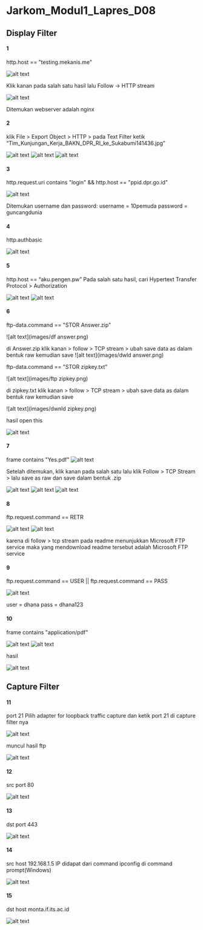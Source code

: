 # Jarkom_Modul1_Lapres_D08
## Display Filter
#### 1
http.host == "testing.mekanis.me"

![alt text](images/1_1.png)

Klik kanan pada salah satu hasil lalu Follow -> HTTP stream

![alt text](images/1_2.png)

Ditemukan webserver adalah nginx
#### 2
klik File > Export Object > HTTP > pada Text Filter ketik “Tim_Kunjungan_Kerja_BAKN_DPR_RI_ke_Sukabumi141436.jpg”

![alt text](images/2_1.png)
![alt text](images/2_2.png)
![alt text](images/2_3.png)
#### 3
http.request.uri contains "login" && http.host == "ppid.dpr.go.id"

![alt text](images/3.png)

Ditemukan username dan password:
username = 10pemuda
password = guncangdunia
#### 4
http.authbasic

![alt text](images/4.png)
#### 5
http.host == “aku.pengen.pw”
Pada salah satu hasil, cari Hypertext Transfer Protocol > Authorization

![alt text](images/5_1.png)
![alt text](images/5_2.png)
#### 6
ftp-data.command == "STOR Answer.zip"

![alt text](images/df answer.png)

di Answer.zip klik kanan > follow > TCP stream > ubah save data as dalam bentuk raw kemudian save
![alt text](images/dwld answer.png)

ftp-data.command == "STOR zipkey.txt"

![alt text](images/ftp zipkey.png)

di zipkey.txt klik kanan > follow > TCP stream > ubah save data as dalam bentuk raw kemudian save

![alt text](images/dwnld zipkey.png)

hasil open this

![alt text](images/6_4.png)
#### 7
frame contains "Yes.pdf"
![alt text](images/7_1.png)

Setelah ditemukan, klik kanan pada salah satu lalu klik Follow > TCP Stream > lalu save as raw dan save dalam bentuk .zip

![alt text](images/7_2.png)
![alt text](images/7_3.png)
![alt text](images/7_4.png)
#### 8
ftp.request.command == RETR

![alt text](images/8_1.png)
![alt text](images/8_2.png)

karena di follow > tcp stream pada readme menunjukkan Microsoft FTP service maka yang mendownload readme tersebut adalah Microsoft FTP service 
#### 9
ftp.request.command == USER || ftp.request.command == PASS

![alt text](images/9.png)

user = dhana
pass = dhana123
#### 10
frame contains "application/pdf"

![alt text](images/10_1.png)
![alt text](images/10_2.png)

hasil

![alt text](images/10_3.png)
## Capture Filter
#### 11
port 21
Pilih adapter for loopback traffic capture dan ketik port 21 di capture filter nya

![alt text](images/11_1.png)

muncul hasil ftp

![alt text](images/11_2.png)
#### 12
src port 80

![alt text](images/12.png)
#### 13
dst port 443

![alt text](images/13.png)
#### 14
src host 192.168.1.5
IP didapat dari command ipconfig di command prompt(Windows)

![alt text](images/14.png)
#### 15
dst host monta.if.its.ac.id

![alt text](images/15.png)
